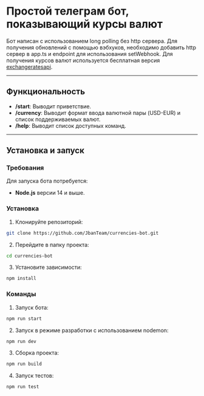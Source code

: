 # Простой телеграм бот, показывающий курсы валют

Бот написан с использованием long polling без http сервера. Для получения обновлений с помощью вэбхуков, необходимо добавить http сервер в app.ts и endpoint для использования setWebhook.
Для получения курсов валют используется бесплатная версия [exchangeratesapi](https://exchangeratesapi.io/).

---

## Функциональность

- **/start**: Выводит приветствие.
- **/currency**: Выводит формат ввода валютной пары (USD-EUR) и список поддерживаемых валют.
- **/help**: Выводит список доступных команд.

---

## Установка и запуск

### Требования

Для запуска бота потребуется:

- **Node.js** версии 14 и выше.

### Установка

1. Клонируйте репозиторий:

```bash
git clone https://github.com/JbanTeam/currencies-bot.git
```

2. Перейдите в папку проекта:

```bash
cd currencies-bot
```

3. Установите зависимости:

```bash
npm install
```

### Команды

1. Запуск бота:

```bash
npm run start
```

2. Запуск в режиме разработки с использованием nodemon:

```bash
npm run dev
```

3. Сборка проекта:

```bash
npm run build
```

4. Запуск тестов:

```bash
npm run test
```
